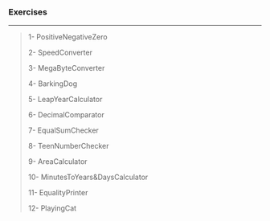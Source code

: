 ### Exercises
-----------------------------------------
 > 1- PositiveNegativeZero
 >
 > 2- SpeedConverter
 >
 > 3- MegaByteConverter
 >
 > 4- BarkingDog
 >
 > 5- LeapYearCalculator
 >
 > 6- DecimalComparator
 >
 > 7- EqualSumChecker
 >
 > 8- TeenNumberChecker
 >
 > 9- AreaCalculator
 >
 > 10- MinutesToYears&DaysCalculator
 >
 > 11- EqualityPrinter
 >
 > 12- PlayingCat
